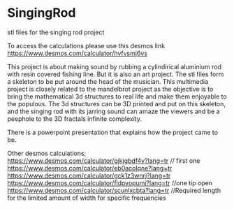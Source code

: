 # SingingRod
stl files for the singing rod project

To access the calculations please use this desmos link https://www.desmos.com/calculator/hvfvsmj6vs


This project is about making sound by rubbing a cylindirical aluminium rod with resin covered fishing line. But it is also an art project. The stl files form a skeleton to be put around the head of the musician. This multimedia project is closely related to the mandelbrot project as the objective is to bring the mathematical 3d structures to real life and make them enjoyable to the populous. The 3d structures can be 3D printed and put on this skeleton, and the singing rod with its jarring sound can amaze the viewers and be a peephole to the 3D fractals infinite complexity.

There is a powerpoint presentation that explains how the project came to be.

Other desmos calculations;
https://www.desmos.com/calculator/gjkjgbdf4v?lang=tr // first one
https://www.desmos.com/calculator/eb0acolqne?lang=tr
https://www.desmos.com/calculator/gck1z3wnrj?lang=tr
https://www.desmos.com/calculator/fldpvopumi?lang=tr //one tip open
https://www.desmos.com/calculator/scunlxcbta?lang=tr //Required length for the limited amount of width for specific frequencies
